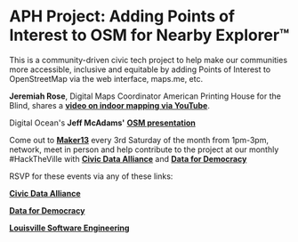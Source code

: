 # APH Project: Adding Points of Interest to OSM for Nearby Explorer™  

 This is a community-driven civic tech project to help make our communities more accessible, inclusive and equitable by adding Points of Interest to OpenStreetMap via the web interface, maps.me, etc.  
    
__Jeremiah Rose__, Digital Maps Coordinator
American Printing House for the Blind, shares a [__video on indoor mapping via YouTube__](https://youtu.be/PKP22Xdlyds).  

Digital Ocean's __Jeff McAdams'__ [__OSM presentation__](https://docs.google.com/presentation/d/1FtykssLTf_zCTIw3DBRXOmhaSdd_vpWgPfUkO6cXIbo/edit#slide=id.p )

Come out to [__Maker13__](https://www.maker13.com/) every 3rd Saturday of the month from 1pm-3pm, network, meet in person and help contribute to the project at our monthly #HackTheVille with [__Civic Data Alliance__](http://www.civicdataalliance.org/) and [__Data for Democracy__](https://www.datafordemocracy.org/)

RSVP for these events via any of these links:

 [__Civic Data Alliance__](https://www.meetup.com/Civic-Data-Alliance/)
 
[__Data for Democracy__](https://www.meetup.com/Data-for-Democracy-Louisville/)

 [__Louisville Software Engineering__](https://www.meetup.com/Louisville-Software-Engineering/)
